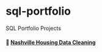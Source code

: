 # sql-portfolio
SQL Portfolio Projects

#### 🏡 [Nashville Housing Data Cleaning](https://github.com/qbk90/sql-portfolio/blob/b4e982dcb1ec9ead8748c62d67065f11b96d2c19/NashvilleHousing_DataCleaning/NashvilleHousing_DataCleaning.sql)
